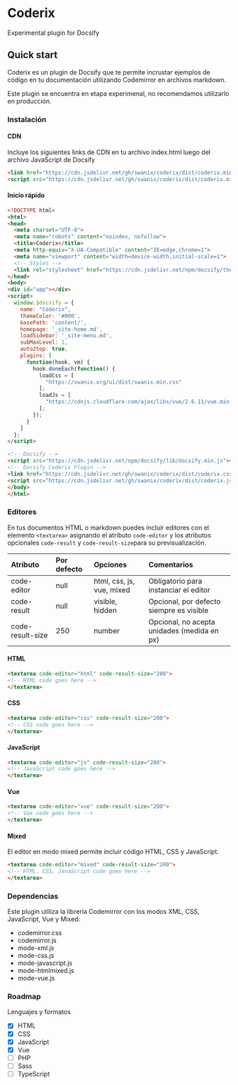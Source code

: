 # Coderix

Experimental plugin for Docsify

## Quick start

Coderix es un plugin de Docsify que te permite incrustar ejemplos de código en tu documentación utilizando Codemirror en archivos markdown. 

Este plugin se encuentra en etapa experimenal, no recomendamos utilizarlo en producción.

### Instalación

#### CDN

Incluye los siguientes links de CDN en tu archivo index.html luego del archivo JavaScript de Docsify

```html
<link href="https://cdn.jsdelivr.net/gh/swanix/coderix/dist/coderix.min.css" rel="stylesheet">
<script src="https://cdn.jsdelivr.net/gh/swanix/coderix/dist/coderix.min.js"></script>
```

#### Inicio rápido

```html
<!DOCTYPE html>
<html>
<head>
  <meta charset="UTF-8">
  <meta name="robots" content="noindex, nofollow">
  <title>Coderix</title>
  <meta http-equiv="X-UA-Compatible" content="IE=edge,chrome=1">
  <meta name="viewport" content="width=device-width,initial-scale=1">
  <!-- Styles -->
  <link rel="stylesheet" href="https://cdn.jsdelivr.net/npm/docsify/themes/vue.css">
</head>
<body>
<div id="app"></div>
<script>
  window.$docsify = {
    name: "Coderix",
    themeColor: '#000',
    basePath: 'content/',
    homepage: '_site-home.md',
    loadSidebar: '_site-menu.md',
    subMaxLevel: 1,
    auto2top: true,
    plugins: [
      function(hook, vm) {
        hook.doneEach(function() {
          loadCss = [
            "https://swanix.org/ui/dist/swanix.min.css"
          ];
          loadJs = [
            "https://cdnjs.cloudflare.com/ajax/libs/vue/2.6.11/vue.min.js"
          ];
        });
      }
    ]
  };
</script>

<!-- Docsify -->
<script src="https://cdn.jsdelivr.net/npm/docsify/lib/docsify.min.js"></script>
<!-- Docsify Coderix Plugin -->
<link href="https://cdn.jsdelivr.net/gh/swanix/coderix/dist/coderix.css" rel="stylesheet">
<script src="https://cdn.jsdelivr.net/gh/swanix/coderix/dist/coderix.js"></script>
</body>
</html>
```


### Editores

En tus documentos HTML o markdown puedes incluir editores con el elemento `<textarea>` asignando el atributo `code-editor` y los atributos opcionales `code-result` y `code-result-size`para su previsualización.

| Atributo            | Por defecto | Opciones                  | Comentarios |
| :-------------------|:------------|:--------------------------|:--------------|
| code-editor         | null        | html, css, js, vue, mixed |Obligatorio para instanciar el editor|
| code-result         | null        | visible, hidden           |Opcional, por defecto siempre es visible|
| code-result-size    | 250         | number                    |Opcional, no acepta unidades (medida en px)|

#### HTML

```html
<textarea code-editor="html" code-result-size="200">
<!-- HTML code goes here -->
</textarea>
```

#### CSS

```html
<textarea code-editor="css" code-result-size="200">
<!-- CSS code goes here -->
</textarea>
```

#### JavaScript

```html
<textarea code-editor="js" code-result-size="200">
<!-- JavaScript code goes here -->
</textarea>
```

#### Vue

```html
<textarea code-editor="vue" code-result-size="200">
<!-- Vue code goes here -->
</textarea>
```

#### Mixed

El editor en modo mixed permite incluir código HTML, CSS y JavaScript.

```html
<textarea code-editor="mixed" code-result-size="200">
<!-- HTML, CSS, JavaScript code goes here -->
</textarea>
```

### Dependencias

Este plugin utiliza la librería Codemirror con los modos XML, CSS, JavaScript, Vue y Mixed:

- codemirror.css
- codemirror.js
- mode-xml.js
- mode-css.js
- mode-javascript.js
- mode-htmlmixed.js
- mode-vue.js

### Roadmap

Lenguajes y formatos

- [x] HTML
- [x] CSS
- [x] JavaScript
- [x] Vue
- [ ] PHP
- [ ] Sass
- [ ] TypeScript